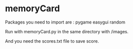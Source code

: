 memoryCard
==========
Packages you need to import are :
pygame
easygui 
random


Run with memoryCard.py in the same directory with /images.

And you need the scores.txt file to save score.


